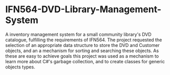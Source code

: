 # IFN564-DVD-Library-Management-System
 A inventory management system for a small community library's DVD catalogue, fulfilling the requirements of IFN564. The project requested the selection of an appropriate data structure to store the DVD and Customer objects, and an a mechanism for sorting and searching these objects. As these are easy to achieve goals this project was used as a mechanism to learn more about C#'s garbage collection, and to create classes for generic objects types.
